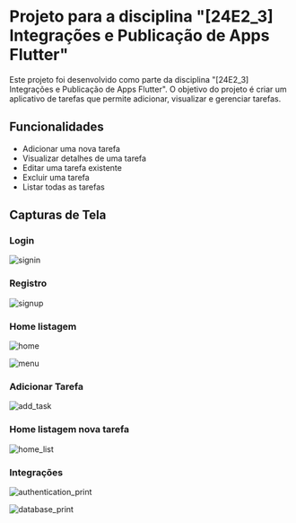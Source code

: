# Projeto para a disciplina "[24E2_3] Integrações e Publicação de Apps Flutter"

Este projeto foi desenvolvido como parte da disciplina "[24E2_3] Integrações e Publicação de Apps Flutter". O objetivo do projeto é criar um aplicativo de tarefas que permite adicionar, visualizar e gerenciar tarefas.

## Funcionalidades

- Adicionar uma nova tarefa
- Visualizar detalhes de uma tarefa
- Editar uma tarefa existente
- Excluir uma tarefa
- Listar todas as tarefas

## Capturas de Tela

### Login

![signin](images/signin.png)

### Registro

![signup](images/signup.png)

### Home listagem

![home](images/home.png)

![menu](images/menu.png)

### Adicionar Tarefa

![add_task](images/add_task.png)

### Home listagem nova tarefa 

![home_list](images/home_list.png)

### Integrações

![authentication_print](images/authentication_print.png)

![database_print](images/database_print.png)

